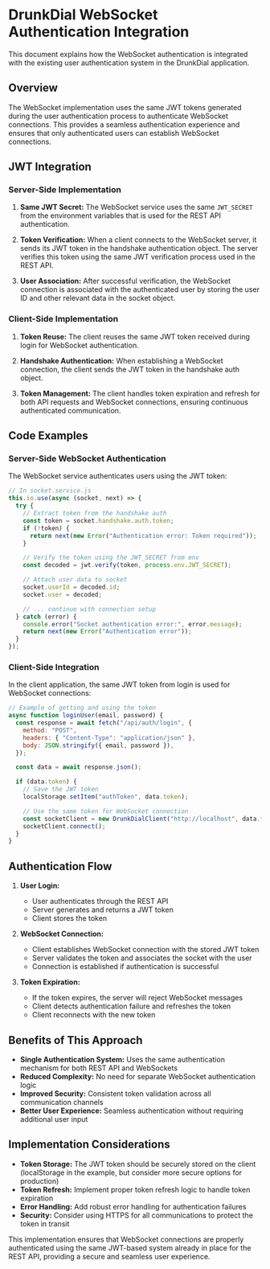 # DrunkDial WebSocket Authentication Integration

This document explains how the WebSocket authentication is integrated with the existing user authentication system in the DrunkDial application.

## Overview

The WebSocket implementation uses the same JWT tokens generated during the user authentication process to authenticate WebSocket connections. This provides a seamless authentication experience and ensures that only authenticated users can establish WebSocket connections.

## JWT Integration

### Server-Side Implementation

1. **Same JWT Secret:** The WebSocket service uses the same `JWT_SECRET` from the environment variables that is used for the REST API authentication.

2. **Token Verification:** When a client connects to the WebSocket server, it sends its JWT token in the handshake authentication object. The server verifies this token using the same JWT verification process used in the REST API.

3. **User Association:** After successful verification, the WebSocket connection is associated with the authenticated user by storing the user ID and other relevant data in the socket object.

### Client-Side Implementation

1. **Token Reuse:** The client reuses the same JWT token received during login for WebSocket authentication.

2. **Handshake Authentication:** When establishing a WebSocket connection, the client sends the JWT token in the handshake auth object.

3. **Token Management:** The client handles token expiration and refresh for both API requests and WebSocket connections, ensuring continuous authenticated communication.

## Code Examples

### Server-Side WebSocket Authentication

The WebSocket service authenticates users using the JWT token:

```javascript
// In socket.service.js
this.io.use(async (socket, next) => {
  try {
    // Extract token from the handshake auth
    const token = socket.handshake.auth.token;
    if (!token) {
      return next(new Error("Authentication error: Token required"));
    }

    // Verify the token using the JWT_SECRET from env
    const decoded = jwt.verify(token, process.env.JWT_SECRET);

    // Attach user data to socket
    socket.userId = decoded.id;
    socket.user = decoded;

    // ... continue with connection setup
  } catch (error) {
    console.error("Socket authentication error:", error.message);
    return next(new Error("Authentication error"));
  }
});
```

### Client-Side Integration

In the client application, the same JWT token from login is used for WebSocket connections:

```javascript
// Example of getting and using the token
async function loginUser(email, password) {
  const response = await fetch("/api/auth/login", {
    method: "POST",
    headers: { "Content-Type": "application/json" },
    body: JSON.stringify({ email, password }),
  });

  const data = await response.json();

  if (data.token) {
    // Save the JWT token
    localStorage.setItem("authToken", data.token);

    // Use the same token for WebSocket connection
    const socketClient = new DrunkDialClient("http://localhost", data.token);
    socketClient.connect();
  }
}
```

## Authentication Flow

1. **User Login:**

   - User authenticates through the REST API
   - Server generates and returns a JWT token
   - Client stores the token

2. **WebSocket Connection:**

   - Client establishes WebSocket connection with the stored JWT token
   - Server validates the token and associates the socket with the user
   - Connection is established if authentication is successful

3. **Token Expiration:**
   - If the token expires, the server will reject WebSocket messages
   - Client detects authentication failure and refreshes the token
   - Client reconnects with the new token

## Benefits of This Approach

- **Single Authentication System:** Uses the same authentication mechanism for both REST API and WebSockets
- **Reduced Complexity:** No need for separate WebSocket authentication logic
- **Improved Security:** Consistent token validation across all communication channels
- **Better User Experience:** Seamless authentication without requiring additional user input

## Implementation Considerations

- **Token Storage:** The JWT token should be securely stored on the client (localStorage in the example, but consider more secure options for production)
- **Token Refresh:** Implement proper token refresh logic to handle token expiration
- **Error Handling:** Add robust error handling for authentication failures
- **Security:** Consider using HTTPS for all communications to protect the token in transit

This implementation ensures that WebSocket connections are properly authenticated using the same JWT-based system already in place for the REST API, providing a secure and seamless user experience.
